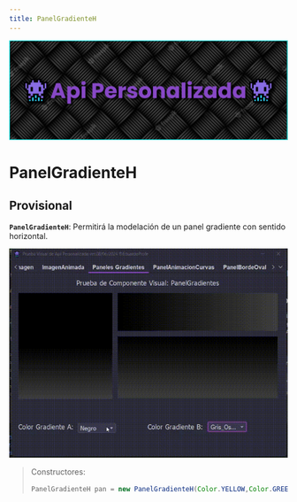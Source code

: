 ```yaml
---
title: PanelGradienteH
---
```


![a](/images/banner.png)

# PanelGradienteH

## Provisional

<b>`PanelGradienteH`</b>: Permitirá la modelación de un panel gradiente con sentido horizontal.

![a](/gifs/panel-gradiente-h.gif)

> Constructores:
>
> ```java
> PanelGradienteH pan = new PanelGradienteH(Color.YELLOW,Color.GREEN);
> ```
